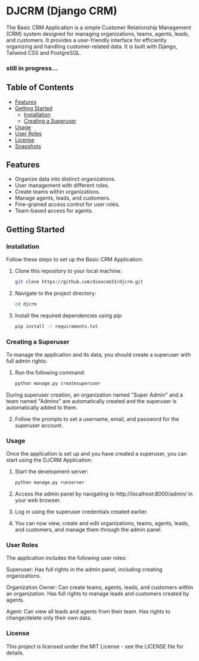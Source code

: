 # DJCRM (Django CRM)

The Basic CRM Application is a simple Customer Relationship Management (CRM) system designed for managing organizations, teams, agents, leads, and customers. It provides a user-friendly interface for efficiently organizing and handling customer-related data. 
It is built with Django, Tailwind CSS and PostgreSQL.
### still in progress...

## Table of Contents

- [Features](#features)
- [Getting Started](#getting-started)
  - [Installation](#installation)
  - [Creating a Superuser](#creating-a-superuser)
- [Usage](#usage)
- [User Roles](#user-roles)
- [License](#license)
- [Snapshots](#snapshots)

## Features

- Organize data into distinct organizations.
- User management with different roles.
- Create teams within organizations.
- Manage agents, leads, and customers.
- Fine-grained access control for user roles.
- Team-based access for agents.

## Getting Started

### Installation

Follow these steps to set up the Basic CRM Application:

1. Clone this repository to your local machine:

   ```bash
   git clone https://github.com/dinocom33/djcrm.git

2. Navigate to the project directory:

   ```bash
   cd djcrm

3. Install the required dependencies using pip:

   ```bash
   pip install -r requirements.txt

### Creating a Superuser

To manage the application and its data, you should create a superuser with full admin rights:

1. Run the following command:

   ```bash
   python manage.py createsuperuser

During superuser creation, an organization named "Super Admin" and a team named "Admins" are automatically created and the superuser is automatically added to them.

2. Follow the prompts to set a username, email, and password for the superuser account.

### Usage

Once the application is set up and you have created a superuser, you can start using the DJCRM Application:

 1. Start the development server:

    ```bash
    python manage.py runserver
2. Access the admin panel by navigating to http://localhost:8000/admin/ in your web browser.
3. Log in using the superuser credentials created earlier.
4. You can now view, create and edit organizations, teams, agents, leads, and customers, and manage them through the admin panel.

### User Roles

The application includes the following user roles:

 Superuser: Has full rights in the admin panel, including creating organizations.
 
 Organization Owner: Can create teams, agents, leads, and customers within an organization. Has full rights to manage leads and customers created by agents.
 
 Agent: Can view all leads and agents from their team. Has rights to change/delete only their own data.

### License

This project is licensed under the MIT License - see the LICENSE file for details.
